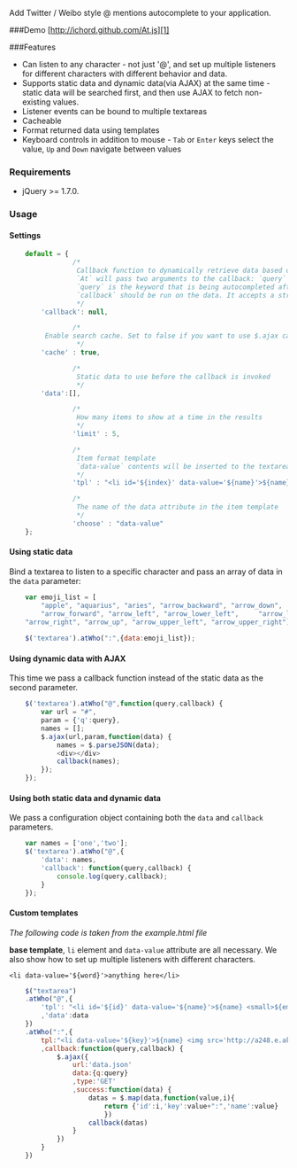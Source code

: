 Add Twitter / Weibo style @ mentions autocomplete to your application.

###Demo
[http://ichord.github.com/At.js][1]

###Features
* Can listen to any character - not just '@', and set up multiple listeners for different characters with different behavior and data.
* Supports static data and dynamic data(via AJAX) at the same time - static data will be searched first, and then use AJAX to fetch non-existing values.
* Listener events can be bound to multiple textareas
* Cacheable
* Format returned data using templates
* Keyboard controls in addition to mouse - `Tab` or `Enter` keys select the value, `Up` and `Down` navigate between values

### Requirements
* jQuery >= 1.7.0.

### Usage

#### Settings

```javascript
    default = {
                /*
                 Callback function to dynamically retrieve data based on query.
                 `At` will pass two arguments to the callback: `query` and `callback`.
                 `query` is the keyword that is being autocompleted after the character listener ('@' is the default)
                 `callback` should be run on the data. It accepts a string array or plain object array
                 */
		'callback': null,

                /*
		 Enable search cache. Set to false if you want to use $.ajax cache.
                 */
		'cache' : true,

                /* 
                 Static data to use before the callback is invoked
                 */
		'data':[],

                /*
                 How many items to show at a time in the results
                 */
                'limit' : 5,

                /* 
                 Item format template
                 `data-value` contents will be inserted to the textarea on selection
                 */
                'tpl' : "<li id='${index}' data-value='${name}'>${name}</li>",

                /*
                 The name of the data attribute in the item template
                 */
                'choose' : "data-value"
	};
```
#### Using static data

Bind a textarea to listen to a specific character and pass an array of data in the `data` parameter:

``` javascript
    var emoji_list = [
        "apple", "aquarius", "aries", "arrow_backward", "arrow_down",
        "arrow_forward", "arrow_left", "arrow_lower_left",     "arrow_lower_right",
    "arrow_right", "arrow_up", "arrow_upper_left", "arrow_upper_right"];
    
    $('textarea').atWho(":",{data:emoji_list});
```

#### Using dynamic data with AJAX

This time we pass a callback function instead of the static data as the second parameter.

``` javascript
    $('textarea').atWho("@",function(query,callback) {
        var url = "#",
        param = {'q':query},
        names = [];
        $.ajax(url,param,function(data) {
            names = $.parseJSON(data);
            <div></div>
            callback(names);
        });
    });
```

#### Using both static data and dynamic data

We pass a configuration object containing both the `data` and `callback` parameters.

``` javascript
    var names = ['one','two'];
    $('textarea').atWho("@",{
        'data': names,
        'callback': function(query,callback) { 
            console.log(query,callback);
        }
    });
```

#### Custom templates

_The following code is taken from the example.html file_

**base template**, `li` element and `data-value` attribute are all necessary. We also show how to set up multiple listeners with different characters.

`<li data-value='${word}'>anything here</li>`

``` javascript
    $("textarea")
    .atWho("@",{
        'tpl': "<li id='${id}' data-value='${name}'>${name} <small>${email}</small></li>"
        ,'data':data
    })
    .atWho(":",{
        tpl:"<li data-value='${key}'>${name} <img src='http://a248.e.akamai.net/assets.github.com/images/icons/emoji/${name}.png'  height='20' width='20' /></li>"
        ,callback:function(query,callback) {
            $.ajax({
                url:'data.json'
                data:{q:query}
                ,type:'GET'
                ,success:function(data) {
                    datas = $.map(data,function(value,i){
                        return {'id':i,'key':value+":",'name':value}
                        })
                    callback(datas)
                }
            })
        }
    })
```

[1]: http://ichord.github.com/At.js
